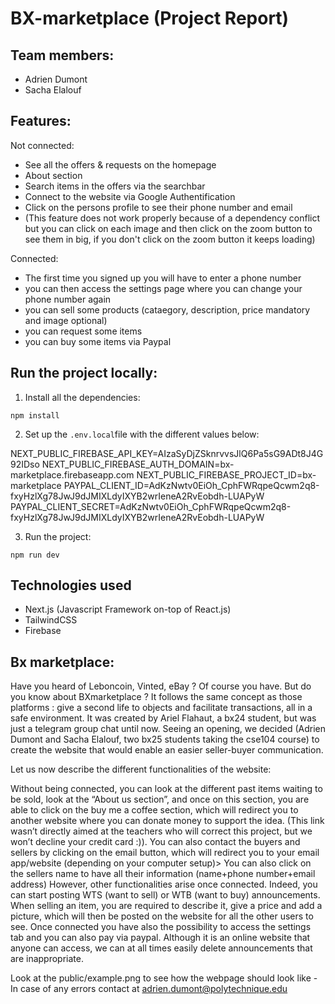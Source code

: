 # BX-marketplace (Project Report)

## Team members:

- Adrien Dumont
- Sacha Elalouf

## Features:

Not connected:
- See all the offers & requests on the homepage
- About section
- Search items in the offers via the searchbar
- Connect to the website via Google Authentification
- Click on the persons profile to see their phone number and email
- (This feature does not work properly because of a dependency conflict but you can click on 
each image and then click on the zoom button to see them in big, if you don't click on the zoom button it keeps loading)

Connected:
- The first time you signed up you will have to enter a phone number
- you can then access the settings page where you can change your phone number again
- you can sell some products (cataegory, description, price  mandatory and image optional)
- you can request some items
- you can buy some items via Paypal

## Run the project locally: 

1. Install all the dependencies:

```npm install```

2. Set up the ```.env.local```file with the different values below:

NEXT_PUBLIC_FIREBASE_API_KEY=AIzaSyDjZSknrvvsJlQ6Pa5sG9ADt8J4G92IDso
NEXT_PUBLIC_FIREBASE_AUTH_DOMAIN=bx-marketplace.firebaseapp.com
NEXT_PUBLIC_FIREBASE_PROJECT_ID=bx-marketplace
PAYPAL_CLIENT_ID=AdKzNwtv0EiOh_CphFWRqpeQcwm2q8-fxyHzlXg78JwJ9dJMIXLdyIXYB2wrIeneA2RvEobdh-LUAPyW
PAYPAL_CLIENT_SECRET=AdKzNwtv0EiOh_CphFWRqpeQcwm2q8-fxyHzlXg78JwJ9dJMIXLdyIXYB2wrIeneA2RvEobdh-LUAPyW

3. Run the project:

```npm run dev```

## Technologies used

- Next.js (Javascript Framework on-top of React.js)
- TailwindCSS
- Firebase

## Bx marketplace: 

Have you heard of Leboncoin, Vinted, eBay ? Of course you have. But do you know about BXmarketplace ?
It follows the same concept as those platforms : give a second life to objects and facilitate transactions, all in a safe environment. It was created by Ariel Flahaut, a bx24 student, but was just a telegram group chat until now. 
Seeing an opening, we decided (Adrien Dumont and Sacha Elalouf, two bx25 students taking the cse104 course) to create the website that would enable an easier seller-buyer communication.

Let us now describe the different functionalities of the website:

Without being connected, you can look at the different past items waiting to be sold, look at the “About us section”, and once on this section, you are able to click on the buy me a coffee section, which will redirect you to another website where you can donate money to support the idea. (This link wasn’t directly aimed at the teachers who will correct this project, but we won’t decline your credit card :)).
You can also contact the buyers and sellers by clicking on the email button, which will redirect you to your email app/website (depending on your computer setup)> 
You can also click on the sellers name to have all their information (name+phone number+email address)
However, other functionalities arise once connected. Indeed, you can start posting WTS (want to sell) or WTB (want to buy) announcements.
When selling an item, you are required to describe it, give a price and add a picture, which will then be posted on the website for all the other users to see. Once connected you have also the possibility to access the settings tab and you can also pay via paypal.
Although it is an online website that anyone can access, we can at all times easily delete announcements that are inappropriate.

Look at the public/example.png to see how the webpage should look like  - In case of any errors contact at adrien.dumont@polytechnique.edu
